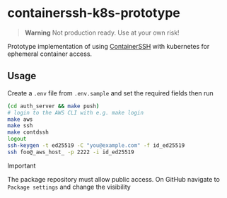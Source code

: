 # containerssh-k8s-prototype
> **Warning**
> Not production ready. Use at your own risk!

Prototype implementation of using [ContainerSSH](https://containerssh.io/)
with kubernetes for ephemeral container access.

## Usage

Create a `.env` file from `.env.sample` and set the required fields then run

```bash
(cd auth_server && make push)
# login to the AWS CLI with e.g. make login
make aws
make ssh
make contdssh
logout
ssh-keygen -t ed25519 -C "you@example.com" -f id_ed25519
ssh foo@_aws_host_ -p 2222 -i id_ed25519
```

> [!IMPORTANT]
> The package repository must allow public access. On GitHub navigate to
> `Package settings` and change the visibility
